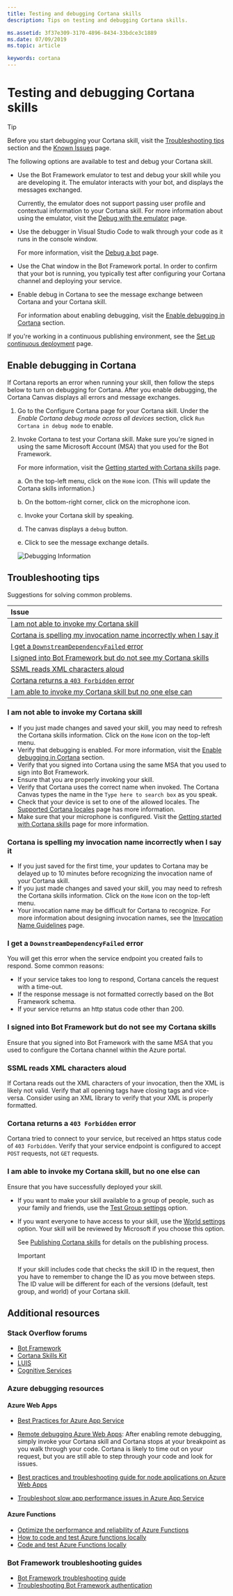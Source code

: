 ```yaml
---
title: Testing and debugging Cortana skills
description: Tips on testing and debugging Cortana skills.

ms.assetid: 3f37e309-3170-4896-8434-33bdce3c1889
ms.date: 07/09/2019
ms.topic: article

keywords: cortana
---
```


# Testing and debugging Cortana skills

   >[!TIP]
   >Before you start debugging your Cortana skill, visit the [Troubleshooting tips](#troubleshooting-tips) section and the [Known Issues](./known-issues.md) page.  

The following options are available to test and debug your Cortana skill.

- Use the Bot Framework emulator to test and debug your skill while you are developing it. The emulator interacts with your bot, and displays the messages exchanged.  

    Currently, the emulator does not support passing user profile and contextual information to your Cortana skill. For more information about using the emulator, visit the [Debug with the emulator](/azure/bot-service/bot-service-debug-emulator?view=azure-bot-service-4.0) page.  

- Use the debugger in Visual Studio Code to walk through your code as it runs in the console window.  

   For more information, visit the [Debug a bot](/azure/bot-service/bot-service-debug-bot?view=azure-bot-service-4.0) page.  

- Use the Chat window in the Bot Framework portal. In order to confirm that your bot is running, you typically test after configuring your Cortana channel and deploying your service.

- Enable debug in Cortana to see the message exchange between Cortana and your Cortana skill.

   For information about enabling debugging, visit the [Enable debugging in Cortana](#enable-debugging-in-cortana) section.

<!-- 07/09/2019: Commented this out because it points to the same debugger as above, and I am unable to find a  page referencing
    debugging in the Azure environment. --dt
   For details about debugging your Cortana skill in the Azure environment, visit the [Debug an Azure Bot Service bot](/azure/bot-service/bot-service-debug-bot?view=azure-bot-service-4.0) page. -->

   If you're working in a continuous publishing environment, see the [Set up continuous deployment](/azure/bot-service/bot-service-continuous-deployment?view=azure-bot-service-4.0) page.

## Enable debugging in Cortana

If Cortana reports an error when running your skill, then follow the steps below to turn on debugging for Cortana. After you enable debugging, the Cortana Canvas displays all errors and message exchanges.  

1. Go to the Configure Cortana page for your Cortana skill. Under the *Enable Cortana debug mode across all devices* section, click `Run Cortana in debug mode`  to enable.

1. Invoke Cortana to test your Cortana skill. Make sure you're signed in using the same Microsoft Account (MSA) that you used for the Bot Framework.

    For more information, visit the [Getting started with Cortana skills](get-started.md) page.

    a.  On the top-left menu, click on the `Home` icon. (This will update the Cortana skills information.)

    b.  On the bottom-right corner, click on the microphone icon.

    c.  Invoke your Cortana skill by speaking. 

    d. The canvas displays a `debug` button.

    e.  Click to see the message exchange details.  

    ![Debugging Information](../media/images/debugging-info.png)

## Troubleshooting tips

Suggestions for solving common problems.

| Issue  |  
|:---    |  
| [I am not able to invoke my Cortana skill](#i-am-not-able-to-invoke-my-cortana-skill) |  
| [Cortana is spelling my invocation name incorrectly when I say it](#cortana-is-spelling-my-invocation-name-incorrectly-when-i-say-it) |  
| [I get a `DownstreamDependencyFailed` error](#i-get-a-downstreamdependencyfailed-error) | 
| [I signed into Bot Framework but do not see my Cortana skills](#i-signed-into-bot-framework-but-do-not-see-my-cortana-skills) |  
| [SSML reads XML characters aloud](#ssml-reads-xml-characters-aloud) |  
| [Cortana returns a `403 Forbidden` error](#cortana-returns-a-403-forbidden-error) |  
| [I am able to invoke my Cortana skill but no one else can](#i-am-able-to-invoke-my-cortana-skill-but-no-one-else-can) |  

### I am not able to invoke my Cortana skill  

- If you just made changes and saved your skill, you may need to refresh the Cortana skills information. Click on the `Home` icon on the top-left menu.
- Verify that debugging is enabled. For more information, visit the [Enable debugging in Cortana](#enable-debugging-in-cortana) section.
- Verify that you signed into Cortana using the same MSA that you used to sign into Bot Framework.  
- Ensure that you are properly invoking your skill.
- Verify that Cortana uses the correct name when invoked. The Cortana Canvas types the name in the `Type here to search box` as you speak.
- Check that your device is set to one of the allowed locales. The [Supported Cortana locales](./supported-locales.md) page has more information.
- Make sure that your microphone is configured. Visit the [Getting started with Cortana skills](./get-started.md) page for more information.

### Cortana is spelling my invocation name incorrectly when I say it

- If you just saved for the first time, your updates to Cortana may be delayed up to 10 minutes before recognizing the invocation name of your Cortana skill.  
- If you just made changes and saved your skill, you may need to refresh the Cortana skills information. Click on the `Home` icon on the top-left menu.
- Your invocation name may be difficult for Cortana to recognize. For more information about designing invocation names, see the [Invocation Name Guidelines](./cortana-invocation-guidelines.md) page.  

### I get a `DownstreamDependencyFailed` error  

You will get this error when the service endpoint you created fails to respond. Some common reasons:

- If your service takes too long to respond, Cortana cancels the request with a time-out.  
- If the response message is not formatted correctly based on the Bot Framework schema.  
- If your service returns an http status code other than 200.  

### I signed into Bot Framework but do not see my Cortana skills  

Ensure that you signed into Bot Framework with the same MSA that you used to configure the Cortana channel within the Azure portal.  

### SSML reads XML characters aloud

If Cortana reads out the XML characters of your invocation, then the XML is likely not valid. Verify that all opening tags have closing tags and vice-versa. Consider using an XML library to verify that your XML is properly formatted.  

### Cortana returns a `403 Forbidden` error  

Cortana tried to connect to your service, but received an https status code of `403 Forbidden`. Verify that your service endpoint is configured to accept `POST` requests, not `GET` requests.

### I am able to invoke my Cortana skill, but no one else can  

Ensure that you have successfully deployed your skill.

- If you want to make your skill available to a group of people, such as your family and friends, use the [Test Group settings](./pub-test-settings.md) option.  
- If you want everyone to have access to your skill, use the [World settings](./publish-skill.md#world-settings) option. Your skill will be reviewed by Microsoft if you choose this option.

    See [Publishing Cortana skills](./publish-skill.md) for details on the publishing process.

    >[!IMPORTANT]
    > If your skill includes code that checks the skill ID in the request, then you have to remember to change the ID as you move between steps. The ID value will be different for each of the versions (default, test group, and world) of your Cortana skill.  

## Additional resources

### Stack Overflow forums

- [Bot Framework](https://stackoverflow.com/questions/tagged/botframework)  
- [Cortana Skills Kit](https://stackoverflow.com/questions/tagged/cortana-skills-kit)  
- [LUIS](https://stackoverflow.com/questions/tagged/luis)  
- [Cognitive Services](https://stackoverflow.com/questions/tagged/microsoft-cognitive)  

### Azure debugging resources

#### Azure Web Apps

- [Best Practices for Azure App Service](/azure/app-service-web/app-service-best-practices)  

- [Remote debugging Azure Web Apps](/azure/app-service-web/web-sites-dotnet-troubleshoot-visual-studio#a-nameremotedebugaremote-debugging-web-apps): After enabling remote debugging, simply invoke your Cortana skill and Cortana stops at your breakpoint as you walk through your code. Cortana is likely to time out on your request, but you are still able to step through your code and look for issues.  
- [Best practices and troubleshooting guide for node applications on Azure Web Apps](/azure/app-service-web/app-service-web-nodejs-best-practices-and-troubleshoot-guide)  
- [Troubleshoot slow app performance issues in Azure App Service](/azure/app-service-web/app-service-web-troubleshoot-performance-degradation) 

#### Azure Functions  

- [Optimize the performance and reliability of Azure Functions](/azure/azure-functions/functions-best-practices)  
- [How to code and test Azure functions locally](/azure/azure-functions/functions-run-local)  
- [Code and test Azure Functions locally](/azure/azure-functions/functions-develop-local)  

### Bot Framework troubleshooting guides  

- [Bot Framework troubleshooting guide](/azure/bot-service/bot-service-troubleshoot-general-problems)  
- [Troubleshooting Bot Framework authentication](/azure/bot-service/bot-service-troubleshoot-authentication-problems)